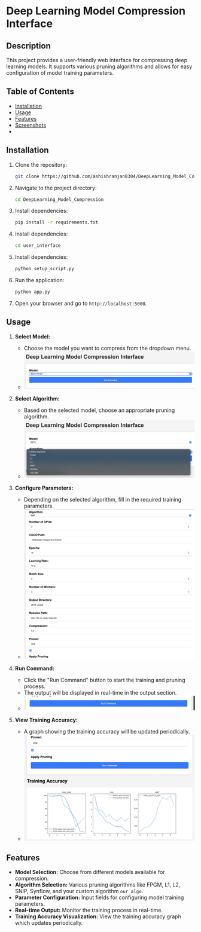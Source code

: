 # Deep Learning Model Compression Interface

## Description
This project provides a user-friendly web interface for compressing deep learning models. It supports various pruning algorithms and allows for easy configuration of model training parameters.

## Table of Contents
- [Installation](#installation)
- [Usage](#usage)
- [Features](#features)
- [Screenshots](#screenshots)
-

## Installation

1. Clone the repository:
    ```bash
    git clone https://github.com/ashishranjan0304/DeepLearning_Model_Compression.git
    ```
2. Navigate to the project directory:
    ```bash
    cd DeepLearning_Model_Compression
    ```
3. Install dependencies:
    ```bash
    pip install -r requirements.txt
    ```
4. Install dependencies:
    ```bash
    cd user_interface
    ```
6. Install dependencies:
    ```bash
    python setup_script.py
    ```
7. Run the application:
    ```bash
    python app.py
    ```
8. Open your browser and go to `http://localhost:5000`.

## Usage

1. **Select Model:**
    - Choose the model you want to compress from the dropdown menu.
    - ![Model Selection](https://github.com/ashishranjan0304/DeepLearning_Model_Compression/blob/master/user_interface/static/images/select_model.png)

2. **Select Algorithm:**
    - Based on the selected model, choose an appropriate pruning algorithm.
    - ![Algorithm Selection](https://github.com/ashishranjan0304/DeepLearning_Model_Compression/blob/master/user_interface/static/images/select_algo.png)

3. **Configure Parameters:**
    - Depending on the selected algorithm, fill in the required training parameters.
    - ![Configure Parameters](https://github.com/ashishranjan0304/DeepLearning_Model_Compression/blob/master/user_interface/static/images/select_arguments.png)

4. **Run Command:**
    - Click the "Run Command" button to start the training and pruning process.
    - The output will be displayed in real-time in the output section.
    - ![Run Command](https://github.com/ashishranjan0304/DeepLearning_Model_Compression/blob/master/user_interface/static/images/run_cmd.png)

5. **View Training Accuracy:**
    - A graph showing the training accuracy will be updated periodically.
    - ![Training Accuracy](https://github.com/ashishranjan0304/DeepLearning_Model_Compression/blob/master/user_interface/static/images/output.png)

## Features

- **Model Selection:** Choose from different models available for compression.
- **Algorithm Selection:** Various pruning algorithms like FPGM, L1, L2, SNIP, Synflow, and your custom algorithm `our_algo`.
- **Parameter Configuration:** Input fields for configuring model training parameters.
- **Real-time Output:** Monitor the training process in real-time.
- **Training Accuracy Visualization:** View the training accuracy graph which updates periodically.

